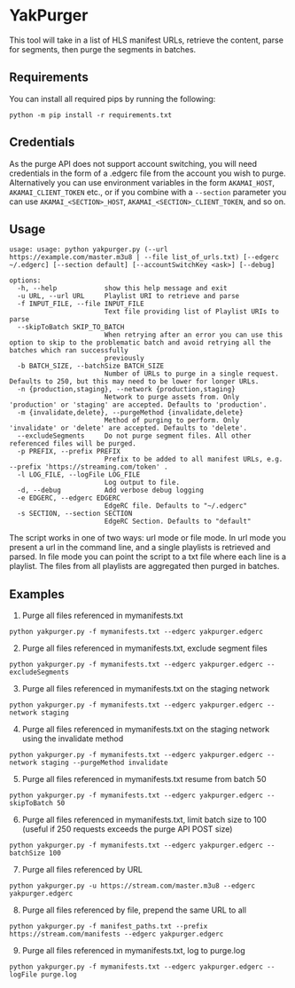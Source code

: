 # YakPurger

This tool will take in a list of HLS manifest URLs, retrieve the content, parse for segments, then purge the segments in batches.

## Requirements

You can install all required pips by running the following:

```shell
python -m pip install -r requirements.txt
```

## Credentials

As the purge API does not support account switching, you will need credentials in the form of a .edgerc file from the account you wish to purge. Alternatively you can use environment variables in the form `AKAMAI_HOST`, `AKAMAI_CLIENT_TOKEN` etc., or if you combine with a `--section` parameter you can use `AKAMAI_<SECTION>_HOST`, `AKAMAI_<SECTION>_CLIENT_TOKEN`, and so on.

## Usage

```shell
usage: usage: python yakpurger.py (--url https://example.com/master.m3u8 | --file list_of_urls.txt) [--edgerc ~/.edgerc] [--section default] [--accountSwitchKey <ask>] [--debug]

options:
  -h, --help            show this help message and exit
  -u URL, --url URL     Playlist URI to retrieve and parse
  -f INPUT_FILE, --file INPUT_FILE
                        Text file providing list of Playlist URIs to parse
  --skipToBatch SKIP_TO_BATCH
                        When retrying after an error you can use this option to skip to the problematic batch and avoid retrying all the batches which ran successfully
                        previously
  -b BATCH_SIZE, --batchSize BATCH_SIZE
                        Number of URLs to purge in a single request. Defaults to 250, but this may need to be lower for longer URLs.
  -n {production,staging}, --network {production,staging}
                        Network to purge assets from. Only 'production' or 'staging' are accepted. Defaults to 'production'.
  -m {invalidate,delete}, --purgeMethod {invalidate,delete}
                        Method of purging to perform. Only 'invalidate' or 'delete' are accepted. Defaults to 'delete'.
  --excludeSegments     Do not purge segment files. All other referenced files will be purged.
  -p PREFIX, --prefix PREFIX
                        Prefix to be added to all manifest URLs, e.g. --prefix 'https://streaming.com/token' .
  -l LOG_FILE, --logFile LOG_FILE
                        Log output to file.
  -d, --debug           Add verbose debug logging
  -e EDGERC, --edgerc EDGERC
                        EdgeRC file. Defaults to "~/.edgerc"
  -s SECTION, --section SECTION
                        EdgeRC Section. Defaults to "default"
```

The script works in one of two ways: url mode or file mode. In url mode you present a url in the command line, and a single playlists is retrieved and parsed. In file mode you can point the script to a txt file where each line is a playlist. The files from all playlists are aggregated then purged in batches.

## Examples

1. Purge all files referenced in mymanifests.txt

```shell
python yakpurger.py -f mymanifests.txt --edgerc yakpurger.edgerc
```

2. Purge all files referenced in mymanifests.txt, exclude segment files

```shell
python yakpurger.py -f mymanifests.txt --edgerc yakpurger.edgerc --excludeSegments
```

3. Purge all files referenced in mymanifests.txt on the staging network

```shell
python yakpurger.py -f mymanifests.txt --edgerc yakpurger.edgerc --network staging
```

4. Purge all files referenced in mymanifests.txt on the staging network using the invalidate method

```shell
python yakpurger.py -f mymanifests.txt --edgerc yakpurger.edgerc --network staging --purgeMethod invalidate
```

5. Purge all files referenced in mymanifests.txt resume from batch 50

```shell
python yakpurger.py -f mymanifests.txt --edgerc yakpurger.edgerc --skipToBatch 50
```

6. Purge all files referenced in mymanifests.txt, limit batch size to 100 (useful if 250 requests exceeds the purge API POST size)

```shell
python yakpurger.py -f mymanifests.txt --edgerc yakpurger.edgerc --batchSize 100
```

7. Purge all files referenced by URL

```shell
python yakpurger.py -u https://stream.com/master.m3u8 --edgerc yakpurger.edgerc
```

8. Purge all files referenced by file, prepend the same URL to all

```shell
python yakpurger.py -f manifest_paths.txt --prefix https://stream.com/manifests --edgerc yakpurger.edgerc
```

9. Purge all files referenced in mymanifests.txt, log to purge.log

```shell
python yakpurger.py -f mymanifests.txt --edgerc yakpurger.edgerc --logFile purge.log
```